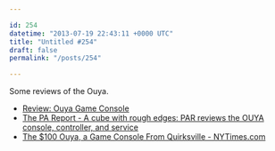 ```yaml
---

id: 254
datetime: "2013-07-19 22:43:11 +0000 UTC"
title: "Untitled #254"
draft: false
permalink: "/posts/254"

---
```


Some reviews of the Ouya. 

 
 * [Review: Ouya Game Console](http://www.wired.com/reviews/2013/07/ouya/)
 * [The PA Report - A cube with rough edges: PAR reviews the OUYA console, controller, and service](http://www.penny-arcade.com/report/article/a-cube-with-rough-edges-par-reviews-the-ouya-console-controller-and-service)
 * [The $100 Ouya, a Game Console From Quirksville - NYTimes.com](http://www.nytimes.com/2013/07/18/technology/personaltech/the-100-ouya-a-game-console-from-quirksville.html?pagewanted=all)


